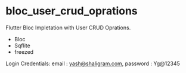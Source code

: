 # bloc_user_crud_oprations

Flutter Bloc Impletation with User CRUD Oprations.

- Bloc
- Sqflite
- freezed

Login Credentials:
email : yash@shaligram.com,
password : Yg@12345
